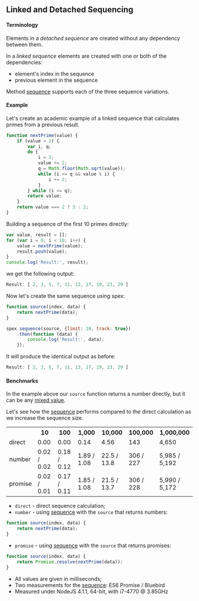## Linked and Detached Sequencing

#### Terminology

Elements in a *detached sequence* are created without any dependency between them.

In a *linked sequence* elements are created with one or both of the dependencies:
  
* element's index in the sequence
* previous element in the sequence

Method [sequence] supports each of the three sequence variations.

#### Example

Let's create an academic example of a linked sequence that calculates primes from a previous result.

```javascript
function nextPrime(value) {
    if (value > 2) {
        var i, q;
        do {
            i = 3;
            value += 2;
            q = Math.floor(Math.sqrt(value));
            while (i <= q && value % i) {
                i += 2;
            }
        } while (i <= q);
        return value;
    }
    return value === 2 ? 3 : 2;
}
```

Building a sequence of the first 10 primes directly:

```javascript
var value, result = [];
for (var i = 0; i < 10; i++) {
    value = nextPrime(value);
    result.push(value);
}
console.log('Result:', result);
```

we get the following output:

```javascript
Result: [ 2, 3, 5, 7, 11, 13, 17, 19, 23, 29 ]
```

Now let's create the same sequence using spex:

```javascript
function source(index, data) {
    return nextPrime(data);
}

spex.sequence(source, {limit: 10, track: true})
    .then(function (data) {
        console.log('Result:', data);
    });
```

It will produce the identical output as before:

```javascript
Result: [ 2, 3, 5, 7, 11, 13, 17, 19, 23, 29 ]
```

#### Benchmarks

In the example above our `source` function returns a number directly, but it can be any [mixed value].

Let's see how the [sequence] performs compared to the direct calculation as we increase the sequence size.

<table>
   <tr>
    <th></th>
    <th>10</th>
    <th>100</th>
    <th>1,000</th>
    <th>10,000</th>
    <th>100,000</th>
    <th>1,000,000</th>
   </tr>
   <tr>
    <td>direct</td>
    <td>0.00</td>
    <td>0.00</td>
    <td>0.14</td>
    <td>4.56</td>
    <td>143</td>
    <td>4,650</td>
   </tr>
   <tr>
    <td>number</td>
    <td>0.02 / 0.02</td>
    <td>0.18 / 0.12</td>
    <td>1.89 / 1.08</td>
    <td>22.5 / 13.8</td>
    <td>306 / 227</td>
    <td>5,985 / 5,192</td>
   </tr>
   <tr>
    <td>promise</td>
    <td>0.02 / 0.01</td>
    <td>0.17 / 0.11</td>
    <td>1.85 / 1.08</td>
    <td>21.5 / 13.7</td>
    <td>306 / 228</td>
    <td>5,990 / 5,172</td>
   </tr>   
</table>

* `direct` - direct sequence calculation;
* `number` - using [sequence] with the `source` that returns numbers:
```javascript
function source(index, data) {
    return nextPrime(data);
}
```
* `promise` - using [sequence] with the `source` that returns promises:
```javascript
function source(index, data) {
    return Promise.resolve(nextPrime(data));
}
```
* All values are given in milliseconds;
* Two measurements for the [sequence]: ES6 Promise / Bluebird
* Measured under NodeJS 4.1.1, 64-bit, with i7-4770 @ 3.85GHz

[mixed value]:https://github.com/vitaly-t/spex/wiki/Mixed-Values
[sequence]:https://github.com/vitaly-t/spex/blob/master/docs/code/sequence.md
[Bluebird]:https://github.com/petkaantonov/bluebird
